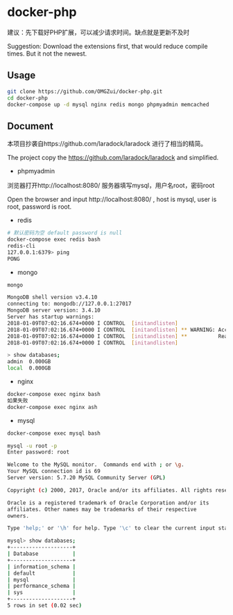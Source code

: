 # docker-php

建议：先下载好PHP扩展，可以减少请求时间。缺点就是更新不及时

Suggestion: Download the extensions first, that would reduce compile times. But it not the newest.

## Usage

```bash
git clone https://github.com/OMGZui/docker-php.git
cd docker-php
docker-compose up -d mysql nginx redis mongo phpmyadmin memcached

```

## Document

本项目抄袭自https://github.com/laradock/laradock 进行了相当的精简。

The project copy the https://github.com/laradock/laradock and simplified.

- phpmyadmin

浏览器打开http://localhost:8080/ 服务器填写mysql，用户名root，密码root

Open the browser and input  http://localhost:8080/ , host is mysql, user is root, password is root.

- redis

```bash
# 默认密码为空 default password is null
docker-compose exec redis bash
redis-cli
127.0.0.1:6379> ping
PONG
```

- mongo

```bash
mongo

MongoDB shell version v3.4.10
connecting to: mongodb://127.0.0.1:27017
MongoDB server version: 3.4.10
Server has startup warnings:
2018-01-09T07:02:16.674+0000 I CONTROL  [initandlisten]
2018-01-09T07:02:16.674+0000 I CONTROL  [initandlisten] ** WARNING: Access control is not enabled for the database.
2018-01-09T07:02:16.674+0000 I CONTROL  [initandlisten] **          Read and write access to data and configuration is unrestricted.
2018-01-09T07:02:16.674+0000 I CONTROL  [initandlisten]

> show databases;
admin  0.000GB
local  0.000GB
```

- nginx

```bash
docker-compose exec nginx bash
如果失败
docker-compose exec nginx ash

```

- mysql

```bash
docker-compose exec mysql bash

mysql -u root -p
Enter password: root

Welcome to the MySQL monitor.  Commands end with ; or \g.
Your MySQL connection id is 69
Server version: 5.7.20 MySQL Community Server (GPL)

Copyright (c) 2000, 2017, Oracle and/or its affiliates. All rights reserved.

Oracle is a registered trademark of Oracle Corporation and/or its
affiliates. Other names may be trademarks of their respective
owners.

Type 'help;' or '\h' for help. Type '\c' to clear the current input statement.

mysql> show databases;
+--------------------+
| Database           |
+--------------------+
| information_schema |
| default            |
| mysql              |
| performance_schema |
| sys                |
+--------------------+
5 rows in set (0.02 sec)
```
